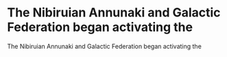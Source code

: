 # The Nibiruian Annunaki and Galactic Federation began activating the

The Nibiruian Annunaki and Galactic Federation began activating the